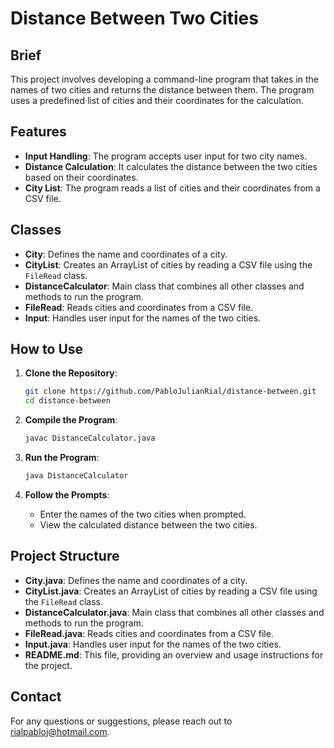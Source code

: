# Distance Between Two Cities

## Brief

This project involves developing a command-line program that takes in the names of two cities and returns the distance between them. The program uses a predefined list of cities and their coordinates for the calculation.

## Features

- **Input Handling**: The program accepts user input for two city names.
- **Distance Calculation**: It calculates the distance between the two cities based on their coordinates.
- **City List**: The program reads a list of cities and their coordinates from a CSV file.

## Classes

- **City**: Defines the name and coordinates of a city.
- **CityList**: Creates an ArrayList of cities by reading a CSV file using the `FileRead` class.
- **DistanceCalculator**: Main class that combines all other classes and methods to run the program.
- **FileRead**: Reads cities and coordinates from a CSV file.
- **Input**: Handles user input for the names of the two cities.

## How to Use

1. **Clone the Repository**:
    ```sh
    git clone https://github.com/PabloJulianRial/distance-between.git
    cd distance-between
    ```

2. **Compile the Program**:
    ```sh
    javac DistanceCalculator.java
    ```

3. **Run the Program**:
    ```sh
    java DistanceCalculator
    ```

4. **Follow the Prompts**:
    - Enter the names of the two cities when prompted.
    - View the calculated distance between the two cities.

## Project Structure

- **City.java**: Defines the name and coordinates of a city.
- **CityList.java**: Creates an ArrayList of cities by reading a CSV file using the `FileRead` class.
- **DistanceCalculator.java**: Main class that combines all other classes and methods to run the program.
- **FileRead.java**: Reads cities and coordinates from a CSV file.
- **Input.java**: Handles user input for the names of the two cities.
- **README.md**: This file, providing an overview and usage instructions for the project.

## Contact

For any questions or suggestions, please reach out to rialpabloj@hotmail.com.

